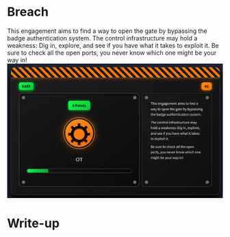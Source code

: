 # Breach
This engagement aims to find a way to open the gate by bypassing the badge authentication system.
The control infrastructure may hold a weakness: Dig in, explore, and see if you have what it takes to exploit it.
Be sure to check all the open ports, you never know which one might be your way in!
![breach start](https://github.com/hw-hwh/2025-TryHackMe-CTF/blob/main/breach/images/image.webp)


# Write-up

